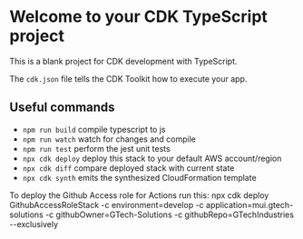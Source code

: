 # Welcome to your CDK TypeScript project

This is a blank project for CDK development with TypeScript.

The `cdk.json` file tells the CDK Toolkit how to execute your app.

## Useful commands

* `npm run build`   compile typescript to js
* `npm run watch`   watch for changes and compile
* `npm run test`    perform the jest unit tests
* `npx cdk deploy`  deploy this stack to your default AWS account/region
* `npx cdk diff`    compare deployed stack with current state
* `npx cdk synth`   emits the synthesized CloudFormation template

To deploy the Github Access role for Actions run this:
npx cdk deploy GithubAccessRoleStack -c environment=develop -c application=mui.gtech-solutions -c githubOwner=GTech-Solutions -c githubRepo=GTechIndustries --exclusively
